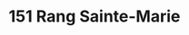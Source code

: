 ---
title: "151 Rang Sainte-Marie"
url: /saint-fabien-de-panet/151-rang-sainte-marie/
shop: farm
---